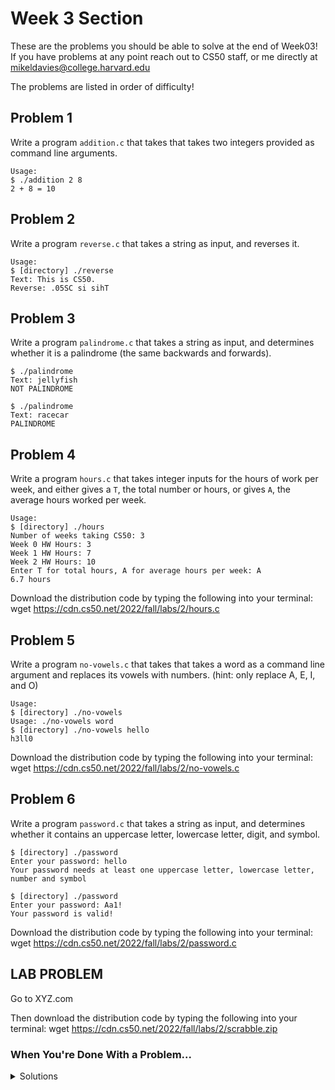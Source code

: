 # Week 3 Section

These are the problems you should be able to solve at the end of Week03! If you have problems at any point reach out to CS50 staff, 
or me directly at mikeldavies@college.harvard.edu

The problems are listed in order of difficulty!


## **Problem 1**

Write a program  `addition.c` that takes that takes two integers provided as command line arguments.

```
Usage:
$ ./addition 2 8
2 + 8 = 10
```

## **Problem 2**

Write a program `reverse.c` that takes a string as input, and reverses it.

```
Usage:
$ [directory] ./reverse
Text: This is CS50.
Reverse: .05SC si sihT
```


## **Problem 3**

Write a program `palindrome.c` that takes a string as input, and determines whether it is a palindrome (the same backwards and forwards).

```
$ ./palindrome
Text: jellyfish
NOT PALINDROME
```
```
$ ./palindrome
Text: racecar
PALINDROME
```


## **Problem 4**

Write a program `hours.c` that takes integer inputs for the hours of work per week, and either gives a `T`, the total number or hours, or gives `A`, the average hours worked per week.

```
Usage:
$ [directory] ./hours
Number of weeks taking CS50: 3
Week 0 HW Hours: 3
Week 1 HW Hours: 7
Week 2 HW Hours: 10
Enter T for total hours, A for average hours per week: A
6.7 hours
```

Download the distribution code by typing the following into your terminal: wget https://cdn.cs50.net/2022/fall/labs/2/hours.c


## **Problem 5**

Write a program `no-vowels.c` that takes that takes a word as a command line argument and replaces its vowels with numbers. (hint: only replace A, E, I, and O)

```
Usage:
$ [directory] ./no-vowels 
Usage: ./no-vowels word
$ [directory] ./no-vowels hello
h3ll0
```

Download the distribution code by typing the following into your terminal: wget https://cdn.cs50.net/2022/fall/labs/2/no-vowels.c


## **Problem 6**

Write a program `password.c` that takes a string as input, and determines whether it contains an uppercase letter, lowercase letter, digit, and symbol.

```
$ [directory] ./password
Enter your password: hello
Your password needs at least one uppercase letter, lowercase letter, number and symbol
```
```
$ [directory] ./password
Enter your password: Aa1!
Your password is valid!
```

Download the distribution code by typing the following into your terminal: wget https://cdn.cs50.net/2022/fall/labs/2/password.c


## **LAB PROBLEM**

Go to XYZ.com

Then download the distribution code by typing the following into your terminal: wget https://cdn.cs50.net/2022/fall/labs/2/scrabble.zip

### When You're Done With a Problem...

<details><summary>Solutions</summary>
  <p>
    https://github.com/MDavies2022/MikelDavies_Lab_Fall2022/tree/main/Week03/Solution
  </p>
</details>
  
  
